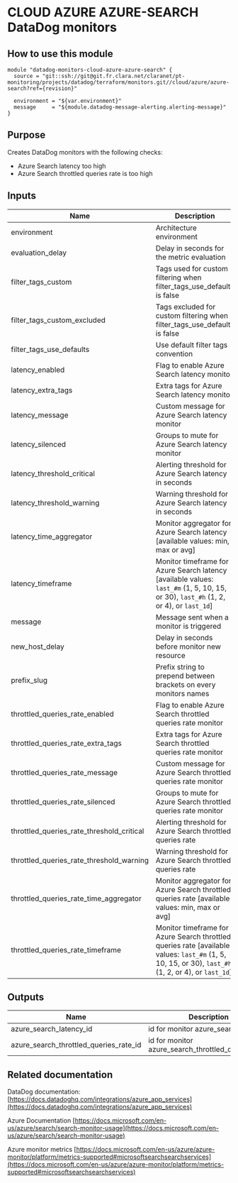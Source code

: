 # CLOUD AZURE AZURE-SEARCH DataDog monitors

## How to use this module

```
module "datadog-monitors-cloud-azure-azure-search" {
  source = "git::ssh://git@git.fr.clara.net/claranet/pt-monitoring/projects/datadog/terraform/monitors.git//cloud/azure/azure-search?ref={revision}"

  environment = "${var.environment}"
  message     = "${module.datadog-message-alerting.alerting-message}"
}

```

## Purpose

Creates DataDog monitors with the following checks:

- Azure Search latency too high
- Azure Search throttled queries rate is too high

## Inputs

| Name | Description | Type | Default | Required |
|------|-------------|:----:|:-----:|:-----:|
| environment | Architecture environment | string | n/a | yes |
| evaluation\_delay | Delay in seconds for the metric evaluation | string | `"900"` | no |
| filter\_tags\_custom | Tags used for custom filtering when filter_tags_use_defaults is false | string | `"*"` | no |
| filter\_tags\_custom\_excluded | Tags excluded for custom filtering when filter_tags_use_defaults is false | string | `""` | no |
| filter\_tags\_use\_defaults | Use default filter tags convention | string | `"true"` | no |
| latency\_enabled | Flag to enable Azure Search latency monitor | string | `"true"` | no |
| latency\_extra\_tags | Extra tags for Azure Search latency monitor | list | `[]` | no |
| latency\_message | Custom message for Azure Search latency monitor | string | `""` | no |
| latency\_silenced | Groups to mute for Azure Search latency monitor | map | `{}` | no |
| latency\_threshold\_critical | Alerting threshold for Azure Search latency in seconds | string | `"4"` | no |
| latency\_threshold\_warning | Warning threshold for Azure Search latency in seconds | string | `"2"` | no |
| latency\_time\_aggregator | Monitor aggregator for Azure Search latency [available values: min, max or avg] | string | `"min"` | no |
| latency\_timeframe | Monitor timeframe for Azure Search latency [available values: `last_#m` (1, 5, 10, 15, or 30), `last_#h` (1, 2, or 4), or `last_1d`] | string | `"last_5m"` | no |
| message | Message sent when a monitor is triggered | string | n/a | yes |
| new\_host\_delay | Delay in seconds before monitor new resource | string | `"300"` | no |
| prefix\_slug | Prefix string to prepend between brackets on every monitors names | string | `""` | no |
| throttled\_queries\_rate\_enabled | Flag to enable Azure Search throttled queries rate monitor | string | `"true"` | no |
| throttled\_queries\_rate\_extra\_tags | Extra tags for Azure Search throttled queries rate monitor | list | `[]` | no |
| throttled\_queries\_rate\_message | Custom message for Azure Search throttled queries rate monitor | string | `""` | no |
| throttled\_queries\_rate\_silenced | Groups to mute for Azure Search throttled queries rate monitor | map | `{}` | no |
| throttled\_queries\_rate\_threshold\_critical | Alerting threshold for Azure Search throttled queries rate | string | `"50"` | no |
| throttled\_queries\_rate\_threshold\_warning | Warning threshold for Azure Search throttled queries rate | string | `"25"` | no |
| throttled\_queries\_rate\_time\_aggregator | Monitor aggregator for Azure Search throttled queries rate [available values: min, max or avg] | string | `"min"` | no |
| throttled\_queries\_rate\_timeframe | Monitor timeframe for Azure Search throttled queries rate [available values: `last_#m` (1, 5, 10, 15, or 30), `last_#h` (1, 2, or 4), or `last_1d`] | string | `"last_5m"` | no |

## Outputs

| Name | Description |
|------|-------------|
| azure\_search\_latency\_id | id for monitor azure_search_latency |
| azure\_search\_throttled\_queries\_rate\_id | id for monitor azure_search_throttled_queries_rate |

## Related documentation

DataDog documentation: [https://docs.datadoghq.com/integrations/azure_app_services](https://docs.datadoghq.com/integrations/azure_app_services)

Azure Documentation [https://docs.microsoft.com/en-us/azure/search/search-monitor-usage](https://docs.microsoft.com/en-us/azure/search/search-monitor-usage)

Azure monitor metrics [https://docs.microsoft.com/en-us/azure/azure-monitor/platform/metrics-supported#microsoftsearchsearchservices](https://docs.microsoft.com/en-us/azure/azure-monitor/platform/metrics-supported#microsoftsearchsearchservices)
